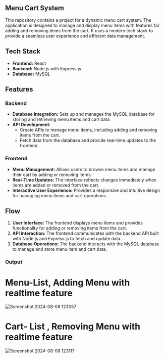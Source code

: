 ## Menu Cart System

This repository contains a project for a dynamic menu cart system. The application is designed to manage and display menu items with features for adding and removing items from the cart. It uses a modern tech stack to provide a seamless user experience and efficient data management.

## Tech Stack

- **Frontend:** React
- **Backend:** Node.js with Express.js
- **Database:** MySQL

## Features

### Backend

- **Database Integration:** Sets up and manages the MySQL database for storing and retrieving menu items and cart data.
- **API Development:**
  - Create APIs to manage menu items, including adding and removing items from the cart.
  - Fetch data from the database and provide real-time updates to the frontend.

### Frontend

- **Menu Management:** Allows users to browse menu items and manage their cart by adding or removing items.
- **Real-Time Updates:** The interface reflects changes immediately when items are added or removed from the cart.
- **Interactive User Experience:** Provides a responsive and intuitive design for managing menu items and cart operations.

## Flow

1. **User Interface:** The frontend displays menu items and provides functionality for adding or removing items from the cart.
2. **API Interaction:** The frontend communicates with the backend API built with Node.js and Express.js to fetch and update data.
3. **Database Operations:** The backend interacts with the MySQL database to manage and store menu item and cart data.


### Output

# Menu-List, Adding Menu with realtime feature
![Screenshot 2024-08-06 123057](https://github.com/user-attachments/assets/562fdc8c-2616-4493-8530-48b0e67a4bf5)


# Cart- List , Removing Menu with realtime feature

![Screenshot 2024-08-06 123117](https://github.com/user-attachments/assets/c8b7087a-e329-4b2e-8b05-607a549408d9)


